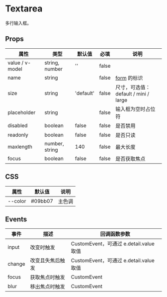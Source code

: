 # Textarea

多行输入框。

## Props

| 属性            | 类型           | 默认值    | 必填  | 说明                                 |
| --------------- | -------------- | --------- | ----- | ------------------------------------ |
| value / v-model | string, number | ''        | false |
| name            | string         |           | false | [form](./README.Form.md) 的标识      |
| size            | string         | 'default' | false | 尺寸，可选值：default / mini / large |
| placeholder     | string         |           | false | 输入框为空时占位符                   |
| disabled        | boolean        | false     | false | 是否禁用                             |
| readonly        | boolean        | false     | false | 是否只读                             |
| maxlength       | number, string | 140       | false | 最大长度                             |
| focus           | boolean        | false     | false | 是否获取焦点                         |

## CSS

| 属性    | 默认值  | 说明   |
| ------- | ------- | ------ |
| --color | #09bb07 | 主色调 |

## Events

| 事件   | 描述             | 回调函数参数                            |
| ------ | ---------------- | --------------------------------------- |
| input  | 改变时触发       | CustomEvent，可通过 e.detail.value 取值 |
| change | 改变且失焦后触发 | CustomEvent，可通过 e.detail.value 取值 |
| focus  | 获取焦点时触发   | CustomEvent                             |
| blur   | 移出焦点时触发   | CustomEvent                             |

